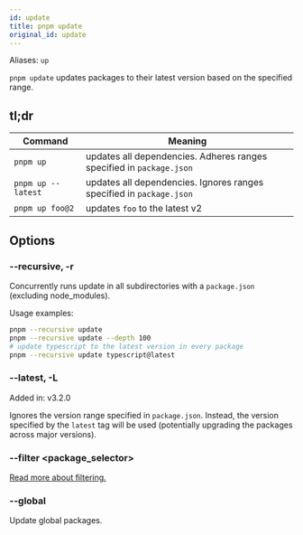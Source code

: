 ```yaml
---
id: update
title: pnpm update
original_id: update
---
```


Aliases: `up`

`pnpm update` updates packages to their latest version based on the specified range.

## tl;dr

| Command            | Meaning                                                              |
| ------------------ | -------------------------------------------------------------------- |
| `pnpm up`          | updates all dependencies. Adheres ranges specified in `package.json` |
| `pnpm up --latest` | updates all dependencies. Ignores ranges specified in `package.json` |
| `pnpm up foo@2`    | updates `foo` to the latest v2                                       |

## Options

### --recursive, -r

Concurrently runs update in all subdirectories with a `package.json` (excluding node_modules).

Usage examples:

```sh
pnpm --recursive update
pnpm --recursive update --depth 100
# update typescript to the latest version in every package
pnpm --recursive update typescript@latest
```

### --latest, -L

Added in: v3.2.0

Ignores the version range specified in `package.json`. Instead, the version specified by the `latest` tag will be used (potentially upgrading the packages across major versions).

### --filter \<package_selector>

[Read more about filtering.](../filtering.md)

### --global

Update global packages.
